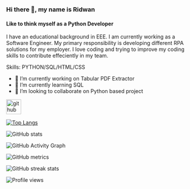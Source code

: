 ### Hi there 👋, my name is Ridwan
#### Like to think myself as a Python Developer
 I have an educational background in EEE. I am currently working as a Software Engineer. My primary responsibility is developing different RPA solutions for my employer. I love coding and trying to improve my coding skills to contribute effeciently in my team.  

Skills: PYTHON/SQL/HTML/CSS

- 🔭 I’m currently working on Tabular PDF Extractor 
- 🌱 I’m currently learning SQL 
- 👯 I’m looking to collaborate on Python based project 


[<img src='https://cdn.jsdelivr.net/npm/simple-icons@3.0.1/icons/github.svg' alt='github' height='40'>](https://github.com/rid47)  

[![Top Langs](https://github-readme-stats.vercel.app/api/top-langs/?username=rid47)](https://github.com/anuraghazra/github-readme-stats)

![GitHub stats](https://github-readme-stats.vercel.app/api?username=rid47&show_icons=true&count_private=true)  

![GitHub Activity Graph](https://activity-graph.herokuapp.com/graph?username=rid47)  

![GitHub metrics](https://metrics.lecoq.io/rid47)  

![GitHub streak stats](https://streak-stats.demolab.com/?user=rid47)  


![Profile views](https://gpvc.arturio.dev/rid47)  
